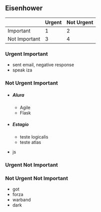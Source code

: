 ## Eisenhower

|               | Urgent | Not Urgent |
|---------------|--------|------------|
| Important     |   1    |    2       |
| Not Important |   3    |    4       | 
	


### Urgent Important
- sent email, negative response
- speak iza
  
### Not Urgent Important
- ##### Alura 
  - Agile
  - Flask
  
- ##### Estagio
  - teste logicalis
  - teste atlas
  
- js

### Urgent Not Important

### Not Urgent Not Important
- got
- forza
- warband
- dark
